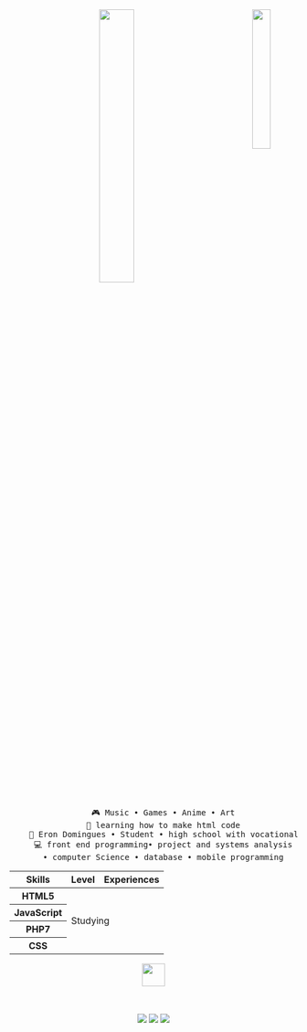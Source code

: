<div align="center">
<img scr="https://git.io/typing-svg"><img src="https://readme-typing-svg.demolab.com?font=Fira+Code&pause=1000&color=6DA96A&random=false&width=435&lines=Hello!I'm+Gabriella%2C+a+technology+student" width="35%">
<img src="https://i.pinimg.com/564x/6f/60/55/6f605533fcea3b930dc6386957f4b762.jpg" width="25%" align="right" />    
<br><br>
<pre>
    🎮 Music • Games • Anime • Art
    📖 learning how to make html code
    💼 Eron Domingues • Student • high school with vocational course
    💻 front end programming• project and systems analysis
    • computer Science • database • mobile programming
</pre>


<table class="habilidades">
                <thead>
                    <tr>
                        <th>Skills</th>
                        <th>Level</th>
                        <th>Experiences</th>
                    </tr>
                </thead>
                <tbody>
                    <tr>
                        <th>HTML5</th>
                        <td colspan="2" rowspan="4">Studying</td>
                    </tr>
                    <tr>
                        <th>JavaScript</th>
                    </tr>
                    <tr>
                        <th>PHP7</th>
                    </tr>
                    <tr>
                        <th>CSS</th>
                    </tr>
                </tbody>
            </table>
     
<img src="https://raw.githubusercontent.com/innng/innng/master/assets/kyubey.gif" height="40" />
<br><br><br>
    
[![](https://img.shields.io/badge/Whatsapp-3CB371)](https://api.whatsapp.com/send?phone=55459880557)
[![](https://img.shields.io/badge/Instagram-ff66ab)](https://www.instagram.com/gabss.nb/?next=%2F)
[![](https://img.shields.io/badge/Email-B22222)](mailto:gabriellaa.nicolibuss@gmail.com)

</div>
